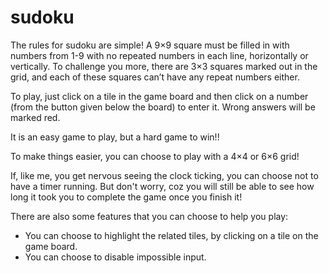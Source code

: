 # sudoku
<p>The rules for sudoku are simple! A 9×9 square must be filled in with numbers from 1-9 with no repeated numbers in each line, horizontally or vertically. To challenge you more, there are 3×3 squares marked out in the grid, and each of these squares can’t have any repeat numbers either.</p>
<p>To play, just click on a tile in the game board and then click on a number (from the button given below the board) to enter it. Wrong answers will be marked red.</p>
<p>It is an easy game to play, but a hard game to win!!</p>
<p>To make things easier, you can choose to play with a 4×4 or 6×6 grid!</p>
<p>If, like me, you get nervous seeing the clock ticking, you can choose not to have a timer running. But don't worry, coz you will still be able to see how long it took you to complete the game once you finish it!</p>
<p>There are also some features that you can choose to help you play:
<ul>
<li>
  You can choose to highlight the related tiles, by clicking on a tile on the game board.
</li>
<li>
  You can choose to disable impossible input.
</li
</ul></p>

